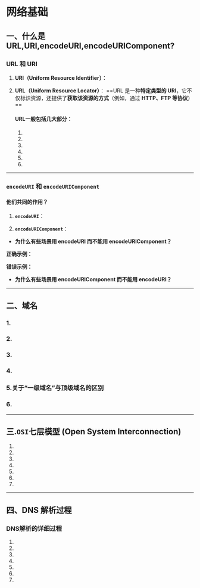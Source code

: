 # 网络基础

## 一、什么是URL,URI,encodeURI,encodeURIComponent?

### URL 和 URI

1. **URI（Uniform Resource Identifier）**：
  

2. **URL（Uniform Resource Locator）**：
==URL 是一种**特定类型的 URI**，它不仅标识资源，还提供了**获取该资源的方式**（例如，通过 **HTTP、FTP 等协议**）==

    #### URL⼀般包括⼏⼤部分：
    1. 
    2. 
    3. 
    4. 
    5. 
    6. 

---

### `encodeURI` 和 `encodeURIComponent`

#### 他们共同的作用？

1. **`encodeURI`**：

2. **`encodeURIComponent`**：
   
- **为什么有些场景用 encodeURI 而不能用 encodeURIComponent？**


**正确示例：**


**错误示例：**

- **为什么有些场景用 encodeURIComponent 而不能用 encodeURI？**


---

## 二、域名


### 1.

### 2. 


### 3. 


### 4. 


### 5.关于“一级域名”与顶级域名的区别


### 6. 

---

## 三.`OSI`七层模型 (Open System Interconnection)

1. 

2. 

3. 

4. 
5. 

6. 

7. 


---

## 四、DNS 解析过程


### DNS解析的详细过程

1. 

2. 

3. 

4. 

5. 

6. 

7. 


